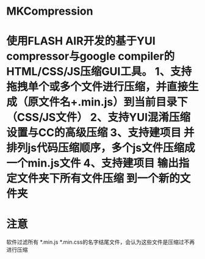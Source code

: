 MKCompression
=============
使用FLASH AIR开发的基于YUI compressor与google compiler的HTML/CSS/JS压缩GUI工具。
1、支持拖拽单个或多个文件进行压缩，并直接生成（原文件名+.min.js）到当前目录下（CSS/JS文件）
2、支持YUI混淆压缩设置与CC的高级压缩
3、支持建项目 并排列js代码压缩顺序，多个js文件压缩成一个min.js文件
4、支持建项目 输出指定文件夹下所有文件压缩 到一个新的文件夹
=============
注意
=============
软件过滤所有 *.min.js *.min.css的名字结尾文件，会认为这些文件是压缩过不再进行压缩
